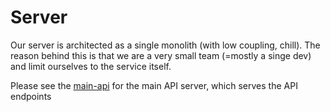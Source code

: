 # Server

Our server is architected as a single monolith (with low coupling, chill).
The reason behind this is that we are a very small team (=mostly a singe dev) and
limit ourselves to the service itself.

Please see the [main-api](/server/main-api) for the main API server, which serves the API endpoints

